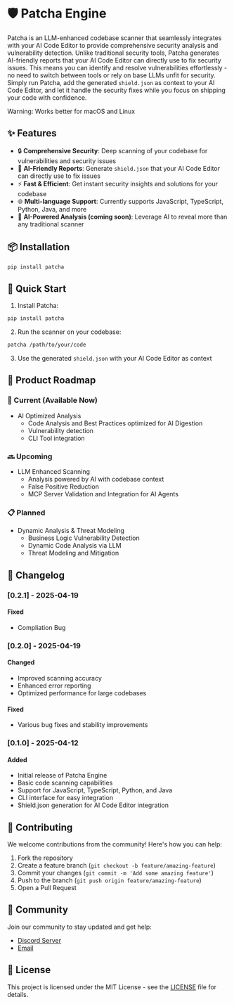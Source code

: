 # 🛡️ Patcha Engine

Patcha is an LLM-enhanced codebase scanner that seamlessly integrates with your AI Code Editor to provide comprehensive security analysis and vulnerability detection. Unlike traditional security tools, Patcha generates AI-friendly reports that your AI Code Editor can directly use to fix security issues. This means you can identify and resolve vulnerabilities effortlessly - no need to switch between tools or rely on base LLMs unfit for security. Simply run Patcha, add the generated `shield.json` as context to your AI Code Editor, and let it handle the security fixes while you focus on shipping your code with confidence. 

Warning: Works better for macOS and Linux

## ✨ Features

- 🔒 **Comprehensive Security**: Deep scanning of your codebase for vulnerabilities and security issues
- 📝 **AI-Friendly Reports**: Generate `shield.json` that your AI Code Editor can directly use to fix issues
- ⚡ **Fast & Efficient**: Get instant security insights and solutions for your codebase
- 🌐 **Multi-language Support**: Currently supports JavaScript, TypeScript, Python, Java, and more
- 🤖 **AI-Powered Analysis (coming soon)**: Leverage AI to reveal more than any traditional scanner

## 📦 Installation

```bash
pip install patcha
```

## 🚀 Quick Start

1. Install Patcha:
```bash
pip install patcha
```

2. Run the scanner on your codebase:
```bash
patcha /path/to/your/code
```

3. Use the generated `shield.json` with your AI Code Editor as context

## 📅 Product Roadmap

### 🎯 Current (Available Now)
- AI Optimized Analysis
  - Code Analysis and Best Practices optimized for AI Digestion
  - Vulnerability detection
  - CLI Tool integration

### 🔜 Upcoming
- LLM Enhanced Scanning
  - Analysis powered by AI with codebase context
  - False Positive Reduction
  - MCP Server Validation and Integration for AI Agents

### 📋 Planned
- Dynamic Analysis & Threat Modeling
  - Business Logic Vulnerability Detection
  - Dynamic Code Analysis via LLM
  - Threat Modeling and Mitigation

## 📝 Changelog

### [0.2.1] - 2025-04-19
#### Fixed
- Compliation Bug

### [0.2.0] - 2025-04-19
#### Changed
- Improved scanning accuracy
- Enhanced error reporting
- Optimized performance for large codebases

#### Fixed
- Various bug fixes and stability improvements

### [0.1.0] - 2025-04-12
#### Added
- Initial release of Patcha Engine
- Basic code scanning capabilities
- Support for JavaScript, TypeScript, Python, and Java
- CLI interface for easy integration
- Shield.json generation for AI Code Editor integration

## 🤝 Contributing

We welcome contributions from the community! Here's how you can help:

1. Fork the repository
2. Create a feature branch (`git checkout -b feature/amazing-feature`)
3. Commit your changes (`git commit -m 'Add some amazing feature'`)
4. Push to the branch (`git push origin feature/amazing-feature`)
5. Open a Pull Request

## 💬 Community

Join our community to stay updated and get help:

- [Discord Server](https://discord.gg/aBKCQxRPDb)
- [Email](patchasec@gmail.com)

## 📄 License

This project is licensed under the MIT License - see the [LICENSE](LICENSE) file for details.
